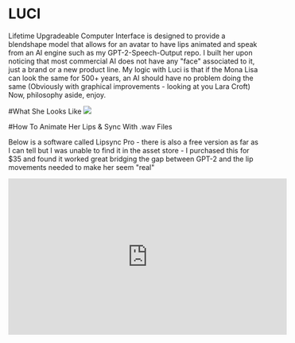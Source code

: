 # LUCI
Lifetime Upgradeable Computer Interface is designed to provide a blendshape model that allows for an avatar to have lips animated and speak
from an AI engine such as my GPT-2-Speech-Output repo. I built her upon noticing that most commercial AI does not have any "face" associated to it, just a brand or a new product line. My logic with Luci is that if the Mona Lisa can look the same for 500+ years, an AI should have no problem doing the same (Obviously with graphical improvements - looking at you Lara Croft) Now, philosophy aside, enjoy. 

#What She Looks Like 
<img src="https://i.imgur.com/6UcLYJk.png"></img>

#How To Animate Her Lips & Sync With .wav Files 

Below is a software called Lipsync Pro - there is also a free version as far as I can tell but I was unable to find it in the asset store - I purchased this for $35 and found it worked great bridging the gap between GPT-2 and the lip movements needed to make her seem "real"

<iframe width="560" height="315" src="https://www.youtube.com/embed/hmfj6J9-swc" frameborder="0" allow="accelerometer; autoplay; encrypted-media; gyroscope; picture-in-picture" allowfullscreen></iframe>

